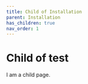 ```yaml
---
title: Child of Installation
parent: Installation
has_children: true
nav_order: 1
---
```


# Child of test

I am a child page.
